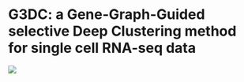# G3DC: a Gene-Graph-Guided selective Deep Clustering method for single cell RNA-seq data

![](https://github.com/Ketherine0/G3DC/tree/master/network_structure/workflow2.jpg)
